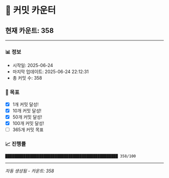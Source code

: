 # 🔢 커밋 카운터

## 현재 카운트: 358

---

### 📊 정보
- 시작일: 2025-06-24
- 마지막 업데이트: 2025-06-24 22:12:31
- 총 커밋 수: 358

### 🎯 목표
- [x] 1개 커밋 달성!
- [x] 10개 커밋 달성!
- [x] 50개 커밋 달성!
- [x] 100개 커밋 달성!
- [ ] 365개 커밋 목표

### 📈 진행률
```
██████████████████████████████████████████████████ 358/100
```

---
*자동 생성됨 - 카운트: 358*
